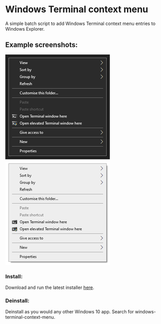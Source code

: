 # Windows Terminal context menu
A simple batch script to add Windows Terminal context menu entries to Windows Explorer.

## Example screenshots:
![Example screenshot dark](example-dark.png)
![Example screenshot light](example-light.png)

### Install:
Download and run the latest installer [here](https://github.com/ContentPersonality2/windows-terminal-context-menu/releases/download/v1.1/windows-terminal-context-menu.exe).

### Deinstall:
Deinstall as you would any other Windows 10 app. Search for windows-terminal-context-menu.
